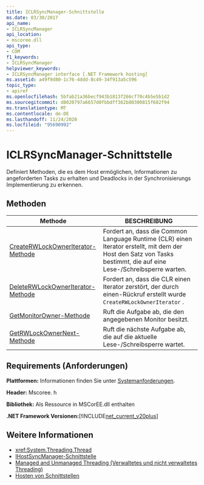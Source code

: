 ```yaml
---
title: ICLRSyncManager-Schnittstelle
ms.date: 03/30/2017
api_name:
- ICLRSyncManager
api_location:
- mscoree.dll
api_type:
- COM
f1_keywords:
- ICLRSyncManager
helpviewer_keywords:
- ICLRSyncManager interface [.NET Framework hosting]
ms.assetid: a49f9d80-1c76-4ddd-8c49-34f913a5c596
topic_type:
- apiref
ms.openlocfilehash: 5bfab21a36becf943b1813f266cf70c4b5e5b1d2
ms.sourcegitcommit: d8020797a6657d0fbbdff362b80300815f682f94
ms.translationtype: MT
ms.contentlocale: de-DE
ms.lasthandoff: 11/24/2020
ms.locfileid: "95690992"
---
```

# <a name="iclrsyncmanager-interface"></a>ICLRSyncManager-Schnittstelle

Definiert Methoden, die es dem Host ermöglichen, Informationen zu angeforderten Tasks zu erhalten und Deadlocks in der Synchronisierungs Implementierung zu erkennen.  
  
## <a name="methods"></a>Methoden  
  
|Methode|BESCHREIBUNG|  
|------------|-----------------|  
|[CreateRWLockOwnerIterator-Methode](iclrsyncmanager-createrwlockowneriterator-method.md)|Fordert an, dass die Common Language Runtime (CLR) einen Iterator erstellt, mit dem der Host den Satz von Tasks bestimmt, die auf eine Lese-/Schreibsperre warten.|  
|[DeleteRWLockOwnerIterator-Methode](iclrsyncmanager-deleterwlockowneriterator-method.md)|Fordert an, dass die CLR einen Iterator zerstört, der durch einen-Rückruf erstellt wurde `CreateRWLockOwnerIterator` .|  
|[GetMonitorOwner-Methode](iclrsyncmanager-getmonitorowner-method.md)|Ruft die Aufgabe ab, die den angegebenen Monitor besitzt.|  
|[GetRWLockOwnerNext-Methode](iclrsyncmanager-getrwlockownernext-method.md)|Ruft die nächste Aufgabe ab, die auf die aktuelle Lese-/Schreibsperre wartet.|  
  
## <a name="requirements"></a>Requirements (Anforderungen)  

 **Plattformen:** Informationen finden Sie unter [Systemanforderungen](../../get-started/system-requirements.md).  
  
 **Header:** Mscoree. h  
  
 **Bibliothek:** Als Ressource in MSCorEE.dll enthalten  
  
 **.NET Framework Versionen:**[!INCLUDE[net_current_v20plus](../../../../includes/net-current-v20plus-md.md)]  
  
## <a name="see-also"></a>Weitere Informationen

- <xref:System.Threading.Thread>
- [IHostSyncManager-Schnittstelle](ihostsyncmanager-interface.md)
- [Managed and Unmanaged Threading (Verwaltetes und nicht verwaltetes Threading)](/previous-versions/dotnet/netframework-4.0/5s8ee185(v=vs.100))
- [Hosten von Schnittstellen](hosting-interfaces.md)
